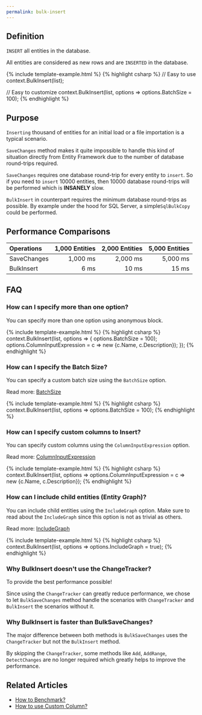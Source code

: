 ```yaml
---
permalink: bulk-insert
---
```


## Definition
`INSERT` all entities in the database.

All entities are considered as new rows and are `INSERTED` in the database.

{% include template-example.html %} 
{% highlight csharp %}
// Easy to use
context.BulkInsert(list);

// Easy to customize
context.BulkInsert(list, options => options.BatchSize = 100);
{% endhighlight %}

## Purpose
`Inserting` thousand of entities for an initial load or a file importation is a typical scenario.

`SaveChanges` method makes it quite impossible to handle this kind of situation directly from Entity Framework due to the number of database round-trips required.

`SaveChanges` requires one database round-trip for every entity to `insert`. So if you need to `insert` 10000 entities, then 10000 database round-trips will be performed which is **INSANELY** slow.

`BulkInsert` in counterpart requires the minimum database round-trips as possible. By example under the hood for SQL Server, a simple`SqlBulkCopy` could be performed.

## Performance Comparisons

| Operations      | 1,000 Entities | 2,000 Entities | 5,000 Entities |
| :-------------- | -------------: | -------------: | -------------: |
| SaveChanges     | 1,000 ms       | 2,000 ms       | 5,000 ms       |
| BulkInsert      | 6 ms           | 10 ms          | 15 ms          |

## FAQ

### How can I specify more than one option?
You can specify more than one option using anonymous block.

{% include template-example.html %} 
{% highlight csharp %}
context.BulkInsert(list, options => {
	options.BatchSize = 100);
	options.ColumnInputExpression = c => new {c.Name, c.Description});
});
{% endhighlight %}

### How can I specify the Batch Size?
You can specify a custom batch size using the `BatchSize` option.

Read more: [BatchSize](/batch-size)

{% include template-example.html %} 
{% highlight csharp %}
context.BulkInsert(list, options => options.BatchSize = 100);
{% endhighlight %}

### How can I specify custom columns to Insert?
You can specify custom columns using the `ColumnInputExpression` option.

Read more: [ColumnInputExpression](/column-input-expression)

{% include template-example.html %} 
{% highlight csharp %}
context.BulkInsert(list, options => options.ColumnInputExpression = c => new {c.Name, c.Description});
{% endhighlight %}

### How can I include child entities (Entity Graph)?
You can include child entities using the `IncludeGraph` option. Make sure to read about the `IncludeGraph` since this option is not as trivial as others.

Read more: [IncludeGraph](/include-graph)

{% include template-example.html %} 
{% highlight csharp %}
context.BulkInsert(list, options => options.IncludeGraph = true);
{% endhighlight %}

### Why BulkInsert doesn't use the ChangeTracker?
To provide the best performance possible!

Since using the `ChangeTracker` can greatly reduce performance, we chose to let `BulkSaveChanges` method handle the scenarios with `ChangeTracker` and `BulkInsert` the scenarios without it.

### Why BulkInsert is faster than BulkSaveChanges?
The major difference between both methods is `BulkSaveChanges` uses the `ChangeTracker` but not the `BulkInsert` method.

By skipping the `ChangeTracker`, some methods like `Add`, `AddRange`, `DetectChanges` are no longer required which greatly helps to improve the performance.

## Related Articles

- [How to Benchmark?](benchmark)
- [How to use Custom Column?](custom-column)



